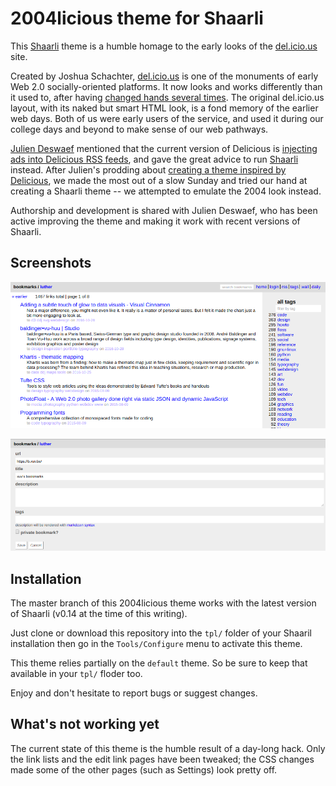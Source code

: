 2004licious theme for Shaarli
=============================

This [Shaarli](https://github.com/shaarli/shaarli) theme is a humble homage to the early looks of the [del.icio.us](http://del.icio.us) site.

Created by Joshua Schachter, [del.icio.us](http://del.icio.us) is one of the monuments of early Web 2.0 socially-oriented platforms. It now looks and works differently than it used to, after having [changed hands several times](https://en.wikipedia.org/wiki/Delicious_(website)#History). The original del.icio.us layout, with its naked but smart HTML look, is a fond memory of the earlier web days. Both of us were early users of the service, and used it during our college days and beyond to make sense of our web pathways.

[Julien Deswaef](http://xuv.be) mentioned that the current version of Delicious is [injecting ads into Delicious RSS feeds](https://twitter.com/xuv/status/790549815000268800), and gave the great advice to run [Shaarli](http://github.com/shaarli/shaarli) instead. After Julien's prodding about [creating a theme inspired by Delicious](https://twitter.com/xuv/status/791643923659755520), we made the most out of a slow Sunday and tried our hand at creating a Shaarli theme -- we attempted to emulate the 2004 look instead.

Authorship and development is shared with Julien Deswaef, who has been active improving the theme and making it work with recent versions of Shaarli.

Screenshots
-----------

![Index page](https://raw.githubusercontent.com/ManufacturaInd/shaarli-2004licious-theme/master/sample-screenshots/index.png)

![Add a link page](https://github.com/ManufacturaInd/shaarli-2004licious-theme/raw/master/sample-screenshots/add.png)

Installation
------------
The master branch of this 2004licious theme works with the latest version of Shaarli (v0.14 at the time of this writing).

Just clone or download this repository into the `tpl/` folder of your Shaaril installation then go in the `Tools/Configure` menu to activate this theme.

This theme relies partially on the `default` theme. So be sure to keep that available in your `tpl/` floder too.

Enjoy and don't hesitate to report bugs or suggest changes.

What's not working yet
----------------------

The current state of this theme is the humble result of a day-long hack. Only
the link lists and the edit link pages have been tweaked; the CSS changes made
some of the other pages (such as Settings) look pretty off.

